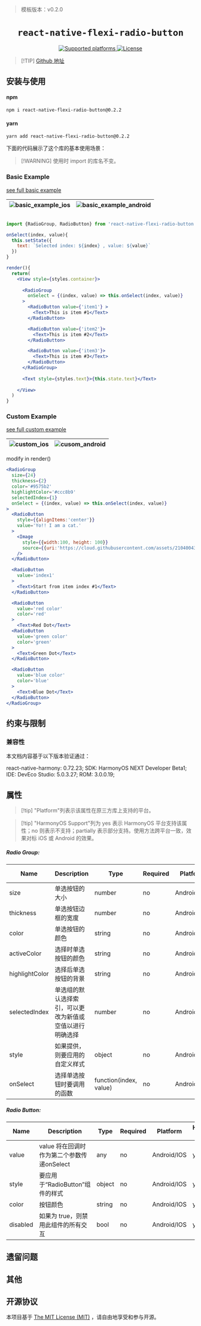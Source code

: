 > 模板版本：v0.2.0

<p align="center">
  <h1 align="center"> <code>react-native-flexi-radio-button</code> </h1>
</p>
<p align="center">
    <a href="https://github.com/thegamenicorus/react-native-flexi-radio-button">
        <img src="https://img.shields.io/badge/platforms-android%20|%20ios%20|%20harmony%20-lightgrey.svg" alt="Supported platforms" />
    </a>
    <a href="https://github.com/thegamenicorus/react-native-flexi-radio-button/blob/master/LICENSE">
        <img src="https://img.shields.io/badge/license-MIT-green.svg" alt="License" />
        <!-- <img src="https://img.shields.io/badge/license-Apache-blue.svg" alt="License" /> -->
    </a>
</p>

> [!TIP] [Github 地址](https://github.com/thegamenicorus/react-native-flexi-radio-button)

## 安装与使用
<!-- tabs:start -->

#### **npm**

```bash
npm i react-native-flexi-radio-button@0.2.2
```

#### **yarn**

```bash
yarn add react-native-flexi-radio-button@0.2.2
```

<!-- tabs:end -->

下面的代码展示了这个库的基本使用场景：

> [!WARNING] 使用时 import 的库名不变。

### Basic Example
[see full basic example](https://github.com/thegamenicorus/react-native-flexi-radio-button/blob/master/examples/BasicExample/app.js)

|![basic_example_ios](https://cloud.githubusercontent.com/assets/21040043/18545904/67b5476e-7b65-11e6-8fc4-8160b39a4ab0.gif)|![basic_example_android](https://cloud.githubusercontent.com/assets/21040043/18545908/69b22f5a-7b65-11e6-87d7-c82c0d3057dd.gif)|
|---------------|----------|
```jsx

import {RadioGroup, RadioButton} from 'react-native-flexi-radio-button'

onSelect(index, value){
  this.setState({
    text: `Selected index: ${index} , value: ${value}`
  })
}

render(){
  return(
    <View style={styles.container}>
    
      <RadioGroup
        onSelect = {(index, value) => this.onSelect(index, value)}
      >
        <RadioButton value={'item1'} >
          <Text>This is item #1</Text>
        </RadioButton>

        <RadioButton value={'item2'}>
          <Text>This is item #2</Text>
        </RadioButton>

        <RadioButton value={'item3'}>
          <Text>This is item #3</Text>
        </RadioButton>
      </RadioGroup>
      
      <Text style={styles.text}>{this.state.text}</Text>
      
    </View>
  )
}
```
### Custom Example
[see full custom example](https://github.com/thegamenicorus/react-native-flexi-radio-button/blob/master/examples/CustomExample/app.js)

|![custom_ios](https://cloud.githubusercontent.com/assets/21040043/18546467/53bf8230-7b68-11e6-98f6-98899cce82b3.gif)|![cusom_android](https://cloud.githubusercontent.com/assets/21040043/18546744/cb912fce-7b69-11e6-9331-49e2337dcb04.gif)|
|---------------|----------|


modify in render()

```jsx
<RadioGroup
  size={24}
  thickness={2}
  color='#9575b2'
  highlightColor='#ccc8b9'
  selectedIndex={1}
  onSelect = {(index, value) => this.onSelect(index, value)}
>
  <RadioButton 
    style={{alignItems:'center'}}
    value='Yo!! I am a cat.' 
  >
    <Image
      style={{width:100, height: 100}}
      source={{uri:'https://cloud.githubusercontent.com/assets/21040043/18446298/fa576974-794b-11e6-8430-b31b30846084.jpg'}}
    />
  </RadioButton>

  <RadioButton 
    value='index1'
  > 
    <Text>Start from item index #1</Text>
  </RadioButton>

  <RadioButton 
    value='red color'
    color='red'
  >
    <Text>Red Dot</Text>
  <RadioButton 
    value='green color'
    color='green'
  >
    <Text>Green Dot</Text>
  </RadioButton>

  <RadioButton 
    value='blue color'
    color='blue'
  >
    <Text>Blue Dot</Text>
  </RadioButton>
</RadioGroup>
```

## 约束与限制

### 兼容性

本文档内容基于以下版本验证通过：

react-native-harmony: 0.72.23; SDK: HarmonyOS NEXT Developer Beta1; IDE: DevEco Studio: 5.0.3.27; ROM: 3.0.0.19;

## 属性

> [!tip] "Platform"列表示该属性在原三方库上支持的平台。

> [!tip] "HarmonyOS Support"列为 yes 表示 HarmonyOS 平台支持该属性；no 则表示不支持；partially 表示部分支持。使用方法跨平台一致，效果对标 iOS 或 Android 的效果。

##### Radio Group:
| Name | Description | Type | Required | Platform | HarmonyOS Support  |
| ---- | ----------- | ---- | -------- | -------- | ------------------ |
| size | 单选按钮的大小  | number  | no       | Android/IOS | yes       |
| thickness  | 单选按钮边框的宽度 | number  | no       | Android/IOS | yes             |
| color  | 单选按钮的颜色   | string  | no       | Android/IOS | yes             |
| activeColor  | 选择时单选按钮的颜色   | string  | no       | Android/IOS | yes             |
| highlightColor  | 选择后单选按钮的背景 | string  | no       | Android/IOS | yes             |
| selectedIndex  | 单选组的默认选择索引，可以更改为新值或空值以进行明确选择 | number  | no | Android/IOS | yes  |
| style  | 如果提供，则要应用的自定义样式 | object  | no       | Android/IOS | yes             |
| onSelect  | 选择单选按钮时要调用的函数    | function(index, value)  | no       | Android/IOS | yes             |

##### Radio Button:

| Name | Description | Type | Required | Platform | HarmonyOS Support  |
| ---- | ----------- | ---- | -------- | -------- | ------------------ |
| value  | value 将在回调时作为第二个参数传递onSelect | any  | no       | Android/IOS | yes      |
| style  | 要应用于“RadioButton”组件的样式   | object  | no       | Android/IOS | yes      |
| color  | 按钮颜色  | string  | no       | Android/IOS | yes             |
| disabled  | 如果为 true，则禁用此组件的所有交互  | bool  | no       | Android/IOS | yes    |

## 遗留问题

## 其他

## 开源协议

本项目基于 [The MIT License (MIT)](https://github.com/thegamenicorus/react-native-flexi-radio-button/blob/master/LICENSE) ，请自由地享受和参与开源。
